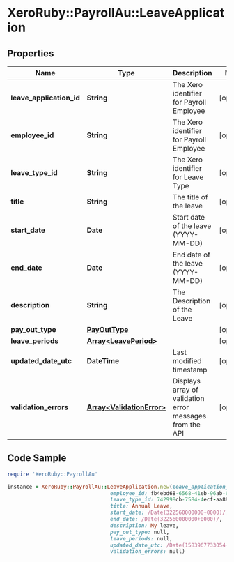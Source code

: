 # XeroRuby::PayrollAu::LeaveApplication

## Properties

Name | Type | Description | Notes
------------ | ------------- | ------------- | -------------
**leave_application_id** | **String** | The Xero identifier for Payroll Employee | [optional] 
**employee_id** | **String** | The Xero identifier for Payroll Employee | [optional] 
**leave_type_id** | **String** | The Xero identifier for Leave Type | [optional] 
**title** | **String** | The title of the leave | [optional] 
**start_date** | **Date** | Start date of the leave (YYYY-MM-DD) | [optional] 
**end_date** | **Date** | End date of the leave (YYYY-MM-DD) | [optional] 
**description** | **String** | The Description of the Leave | [optional] 
**pay_out_type** | [**PayOutType**](PayOutType.md) |  | [optional] 
**leave_periods** | [**Array&lt;LeavePeriod&gt;**](LeavePeriod.md) |  | [optional] 
**updated_date_utc** | **DateTime** | Last modified timestamp | [optional] 
**validation_errors** | [**Array&lt;ValidationError&gt;**](ValidationError.md) | Displays array of validation error messages from the API | [optional] 

## Code Sample

```ruby
require 'XeroRuby::PayrollAu'

instance = XeroRuby::PayrollAu::LeaveApplication.new(leave_application_id: e0eb6747-7c17-4075-b804-989f8d4e5d39,
                                 employee_id: fb4ebd68-6568-41eb-96ab-628a0f54b4b8,
                                 leave_type_id: 742998cb-7584-4ecf-aa88-d694f59c50f9,
                                 title: Annual Leave,
                                 start_date: /Date(322560000000+0000)/,
                                 end_date: /Date(322560000000+0000)/,
                                 description: My leave,
                                 pay_out_type: null,
                                 leave_periods: null,
                                 updated_date_utc: /Date(1583967733054+0000)/,
                                 validation_errors: null)
```


